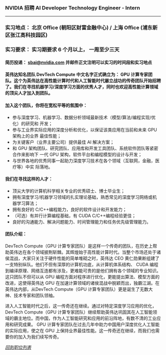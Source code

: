 ### NVIDIA 招聘 AI Developer Technology Engineer - Intern
----
### 实习地点： 北京 Office (朝阳区财富金融中心) / 上海 Office (浦东新区张江高科技园区)
### 实习要求： 实习期要求 6 个月以上， 一周至少三天
#### 简历投递： sbai@nvidia.com 并邮件正文注明可以实习的时间段和实习地点

#### 英伟达知名团队 DevTech Compute 中文名字正式确立为： GPU 计算专家团队。这个为英伟达在高性能计算时代和人工智能时代屡立战功的传奇团队开始招聘了。我们在寻找机器学习/深度学习方面的优秀人才，同时也欢迎高性能计算领域的顶尖人才加入到团队。

#### 加入这个团队，你将在宽松平等的氛围中：
- 参与深度学习、机器学习、数据分析领域最新技术（模型/算法/编程实现/优化）的研究和
开发；
- 参与工业界实际应用的深度分析和优化，以保证该类应用在当前和未来 GPU 架构上的业界
最佳性能；
- 为关键客户（业界主要公司）提供最佳 AI 解决方案；
- 和 GPU 架构团队、研究团队、应用库和开发工具团队、系统软件团队等紧密合作来影响下
一代 GPU 架构，软件平台和编程模型的设计与开发；
- 与世界各地的优秀同事一起助力深度学习技术在各个领域（互联网，金融，医疗等）中实
际落地。

#### 我们在寻找这样的人才：
- 顶尖大学的计算机科学相关专业的优秀硕士、博士毕业生；
- 拥有深度学习/机器学习领域的扎实理论基础，熟悉常见的深度学习网络或机器学习算法；
- 拥有良好的 C/C++编程能力，良好的软件设计和开发能力；
- （可选）有并行计算编程基础，有 CUDA C/C++编程经验更佳；
- 良好的沟通能力、解决问题能力、时间管理能力和任务优先级管理能力。

#### 团队介绍：
DevTech Compute（GPU 计算专家团队）是这样一个传奇的团队，在历史上帮助英伟达在各个领域披荆斩棘。其辉煌始于高性能计算时代。当整个市场还处于诸侯混战，大家只关注于硬件性能的简单堆砌之时，英伟达 CEO 黄仁勋果断组建了一支特别纵队。他们不但有深厚的计算机功底，从计算机体系结构、 CUDA 编程到编译原理、网络互连都有涉及，更难能可贵的是他们拥有各个领域的专业知识。这只团队不但可以从 GPU 编程方面对程序进行优化，更能提出算法、模型方面的改进，这使得英伟达 GPU 在加速计算领域的诸侯混战中脱颖而出，独霸江湖。在英伟达内部，从DevTech Compute（GPU 计算专家团队）更是诞生了无数大神、技术专家和团队领袖。

进入人工智能时代之后，这一传奇还在继续。通过对特定深度学习应用的优化， DevTech Compute（GPU 计算专家团队）继续帮助英伟达巩固其在人工智能领域的霸主地位。而中国，作为人工智能研究和应用的前沿阵地，有数不清的工业应用和研究成果。 GPU 计算专家团队在过去几年中助力中国用户深度优化人工智能的实际应用，使之在 GPU 上保持业界最佳性能。这一传奇还在继续，而我们也需要你的加入为我们续写传奇。

*[回到职位列表](/README.md)*

